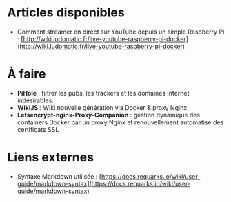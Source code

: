 <!-- TITLE: Bienvenue sur mon PitiWiki -->
<!-- SUBTITLE: Mes notes pour plus tard... -->

# Articles disponibles

- Comment streamer en direct sur YouTube depuis un simple Raspberry Pi : [http://wiki.ludomatic.fr/live-youtube-raspberry-pi-docker](http://wiki.ludomatic.fr/live-youtube-raspberry-pi-docker)


# À faire

- **PiHole** : filtrer les pubs, les trackers et les domaines Internet indésirables.
- **WikiJS** : Wiki nouvelle génération via Docker & proxy Nginx <!-- https://docs.requarks.io/wiki/install/configuration -->
- **Letsencrypt-nginx-Proxy-Companion** : gestion dynamique des containers Docker par un proxy Nginx et renouvellement automatisé des certificats SSL <!-- https://github.com/JrCs/docker-letsencrypt-nginx-proxy-companion -->


# Liens externes

- Syntaxe Markdown utilisée : [https://docs.requarks.io/wiki/user-guide/markdown-syntax](https://docs.requarks.io/wiki/user-guide/markdown-syntax)
